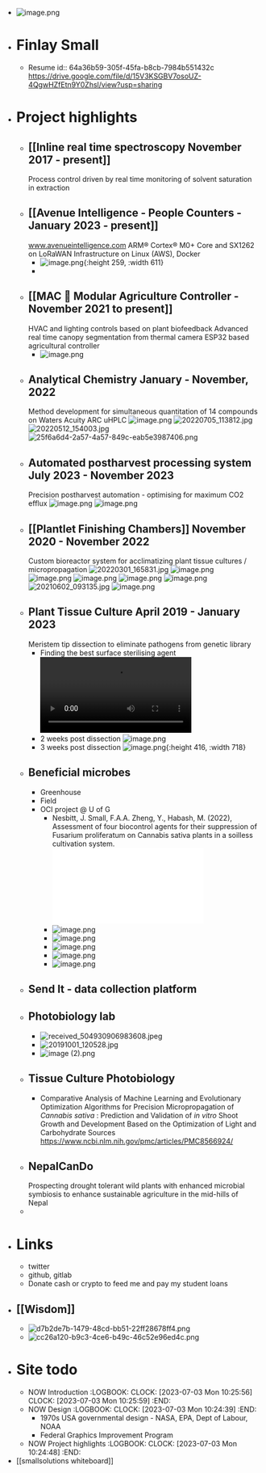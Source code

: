 - ![image.png](../assets/image_1688402515733_0.png)
- # Finlay Small
	- Resume
	  id:: 64a36b59-305f-45fa-b8cb-7984b551432c
	  https://drive.google.com/file/d/15V3KSGBV7osoUZ-4QgwHZfEtn9Y0Zhsl/view?usp=sharing
- # Project highlights
	- ## [[Inline real time spectroscopy November 2017 - present]]
	  Process control driven by real time monitoring of solvent saturation in extraction
	- ## [[Avenue Intelligence - People Counters - January 2023 - present]] 
	  www.avenueintelligence.com
	  ARM® Cortex® M0+ Core and SX1262 on LoRaWAN
	  Infrastructure on Linux (AWS), Docker
		- ![image.png](../assets/image_1688423776023_0.png){:height 259, :width 611}
		-
	- ## [[MAC 🌱 Modular Agriculture Controller - November 2021 to present]]
	  HVAC and lighting controls based on plant biofeedback
	  Advanced real time canopy segmentation from thermal camera
	  ESP32 based agricultural controller
		- ![image.png](../assets/image_1688423559948_0.png)
	- ## Analytical Chemistry January - November, 2022
	  Method development for simultaneous quantitation of 14 compounds on Waters Acuity ARC uHPLC
	  ![image.png](../assets/image_1688425117268_0.png)
	  ![20220705_113812.jpg](../assets/20220705_113812_1688425280982_0.jpg)
	  ![20220512_154003.jpg](../assets/20220512_154003_1688425376241_0.jpg)
	  ![25f6a6d4-2a57-4a57-849c-eab5e3987406.png](../assets/25f6a6d4-2a57-4a57-849c-eab5e3987406_1688425132618_0.png)
	- ## Automated postharvest processing system July 2023 - November 2023
	  Precision postharvest automation - optimising for maximum CO2 efflux
	  ![image.png](../assets/image_1688402997529_0.png)
	  ![image.png](../assets/image_1688403030659_0.png)
	- ## [[Plantlet Finishing Chambers]] November 2020 - November 2022
	  Custom bioreactor system for acclimatizing plant tissue cultures / micropropagation
	  ![20220301_165831.jpg](../assets/20220301_165831_1688424417458_0.jpg)
	  ![image.png](../assets/image_1688402619785_0.png)
	  ![image.png](../assets/image_1688402822715_0.png)
	  ![image.png](../assets/image_1688424512297_0.png)
	  ![image.png](../assets/image_1688402896671_0.png)
	  ![image.png](../assets/image_1688424351757_0.png)
	  ![20210602_093135.jpg](../assets/20210602_093135_1688425663509_0.jpg)
	  ![image.png](../assets/image_1688425567525_0.png)
	- ## Plant Tissue Culture April 2019 - January 2023
	  Meristem tip dissection to eliminate pathogens from genetic library
		- Finding the best surface sterilising agent
		  ![20190806_152615.mp4](../assets/20190806_152615_1688426333236_0.mp4)
		- 2 weeks post dissection
		  ![image.png](../assets/image_1688426235943_0.png)
		- 3 weeks post dissection
		  ![image.png](../assets/image_1688424237233_0.png){:height 416, :width 718}
	- ## Beneficial microbes
		- Greenhouse
		- Field
		- OCI project @ U of G
			- Nesbitt, J. Small, F.A.A. Zheng, Y., Habash, M. (2022), Assessment of four biocontrol agents for their suppression of
			  Fusarium proliferatum on Cannabis sativa plants in a soilless cultivation system.
			  ![CGC2022_Nesbitt_Poster.pdf](../assets/CGC2022_Nesbitt_Poster_1688426861132_0.pdf)
			- ![image.png](../assets/image_1688402919781_0.png)
			- ![image.png](../assets/image_1688402936559_0.png)
			- ![image.png](../assets/image_1688402961916_0.png)
			- ![image.png](../assets/image_1688427157248_0.png)
			- ![image.png](../assets/image_1688427187744_0.png)
	- ## Send It - data collection platform
	- ## Photobiology lab
		- ![received_504930906983608.jpeg](../assets/received_504930906983608_1688426356547_0.jpeg)
		- ![20191001_120528.jpg](../assets/20191001_120528_1688426576223_0.jpg)
		- ![image (2).png](../assets/image_(2)_1688427672718_0.png)
	- ## Tissue Culture Photobiology
		- Comparative Analysis of Machine Learning and Evolutionary Optimization Algorithms for Precision Micropropagation of *Cannabis sativa* : Prediction and Validation of *in vitro* Shoot Growth and Development Based on the Optimization of Light and Carbohydrate Sources
		  https://www.ncbi.nlm.nih.gov/pmc/articles/PMC8566924/
	- ## NepalCanDo
	  Prospecting drought tolerant wild plants with enhanced microbial symbiosis to enhance sustainable agriculture in the mid-hills of Nepal
	-
- # Links
	- twitter
	- github, gitlab
	- Donate cash or crypto to feed me and pay my student loans
- ## [[Wisdom]]
	- ![d7b2de7b-1479-48cd-bb51-22ff28678ff4.png](../assets/d7b2de7b-1479-48cd-bb51-22ff28678ff4_1688425161686_0.png)
	- ![cc26a120-b9c3-4ce6-b49c-46c52e96ed4c.png](../assets/cc26a120-b9c3-4ce6-b49c-46c52e96ed4c_1688425185299_0.png)
- # Site todo
	- NOW Introduction
	  :LOGBOOK:
	  CLOCK: [2023-07-03 Mon 10:25:56]
	  CLOCK: [2023-07-03 Mon 10:25:59]
	  :END:
	- NOW Design
	  :LOGBOOK:
	  CLOCK: [2023-07-03 Mon 10:24:39]
	  :END:
		- 1970s USA governmental design - NASA, EPA, Dept of Labour, NOAA
		- Federal Graphics Improvement Program
	- NOW Project highlights
	  :LOGBOOK:
	  CLOCK: [2023-07-03 Mon 10:24:48]
	  :END:
- [[smallsolutions whiteboard]]